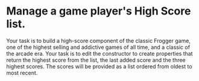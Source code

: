 # Manage a game player's High Score list.

Your task is to build a high-score component of the classic Frogger game, one of the highest selling and addictive games of all time, and a classic of the arcade era. Your task is to edit the constructor to create properties that return the highest score from the list, the last added score and the three highest scores. The scores will be provided as a list ordered from oldest to most recent.

